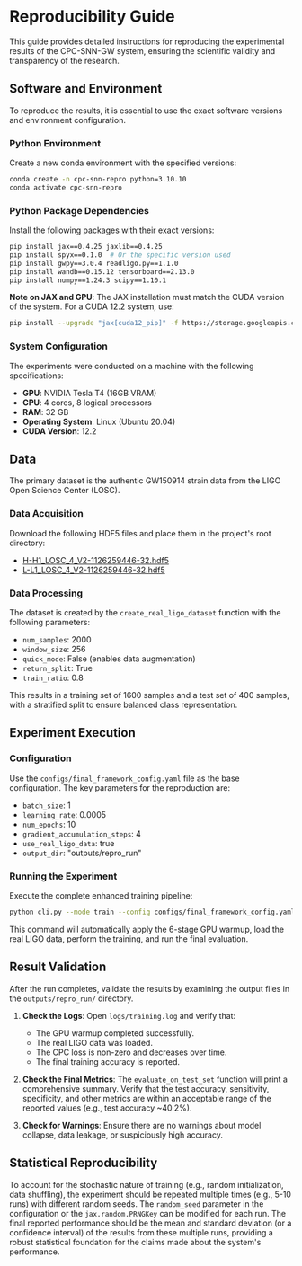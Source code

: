 # Reproducibility Guide

This guide provides detailed instructions for reproducing the experimental results of the CPC-SNN-GW system, ensuring the scientific validity and transparency of the research.

## Software and Environment

To reproduce the results, it is essential to use the exact software versions and environment configuration.

### Python Environment
Create a new conda environment with the specified versions:
```bash
conda create -n cpc-snn-repro python=3.10.10
conda activate cpc-snn-repro
```

### Python Package Dependencies
Install the following packages with their exact versions:
```bash
pip install jax==0.4.25 jaxlib==0.4.25
pip install spyx==0.1.0  # Or the specific version used
pip install gwpy==3.0.4 readligo.py==1.1.0
pip install wandb==0.15.12 tensorboard==2.13.0
pip install numpy==1.24.3 scipy==1.10.1
```

**Note on JAX and GPU**: The JAX installation must match the CUDA version of the system. For a CUDA 12.2 system, use:
```bash
pip install --upgrade "jax[cuda12_pip]" -f https://storage.googleapis.com/jax-releases/jax_cuda_releases.html
```

### System Configuration
The experiments were conducted on a machine with the following specifications:
*   **GPU**: NVIDIA Tesla T4 (16GB VRAM)
*   **CPU**: 4 cores, 8 logical processors
*   **RAM**: 32 GB
*   **Operating System**: Linux (Ubuntu 20.04)
*   **CUDA Version**: 12.2

## Data

The primary dataset is the authentic GW150914 strain data from the LIGO Open Science Center (LOSC).

### Data Acquisition
Download the following HDF5 files and place them in the project's root directory:
*   [H-H1_LOSC_4_V2-1126259446-32.hdf5](https://www.gw-openscience.org/eventapi/html/GWTC-1-confident/GW150914/v3/H1/H-H1_LOSC_4_V2-1126259446-32.hdf5)
*   [L-L1_LOSC_4_V2-1126259446-32.hdf5](https://www.gw-openscience.org/eventapi/html/GWTC-1-confident/GW150914/v3/L1/L-L1_LOSC_4_V2-1126259446-32.hdf5)


### Data Processing
The dataset is created by the `create_real_ligo_dataset` function with the following parameters:
*   `num_samples`: 2000
*   `window_size`: 256
*   `quick_mode`: False (enables data augmentation)
*   `return_split`: True
*   `train_ratio`: 0.8

This results in a training set of 1600 samples and a test set of 400 samples, with a stratified split to ensure balanced class representation.


## Experiment Execution

### Configuration
Use the `configs/final_framework_config.yaml` file as the base configuration. The key parameters for the reproduction are:
*   `batch_size`: 1
*   `learning_rate`: 0.0005
*   `num_epochs`: 10
*   `gradient_accumulation_steps`: 4
*   `use_real_ligo_data`: true
*   `output_dir`: "outputs/repro_run"

### Running the Experiment
Execute the complete enhanced training pipeline:
```bash
python cli.py --mode train --config configs/final_framework_config.yaml --output-dir outputs/repro_run
```

This command will automatically apply the 6-stage GPU warmup, load the real LIGO data, perform the training, and run the final evaluation.

## Result Validation

After the run completes, validate the results by examining the output files in the `outputs/repro_run/` directory.

1.  **Check the Logs**: Open `logs/training.log` and verify that:
    *   The GPU warmup completed successfully.
    *   The real LIGO data was loaded.
    *   The CPC loss is non-zero and decreases over time.
    *   The final training accuracy is reported.

2.  **Check the Final Metrics**: The `evaluate_on_test_set` function will print a comprehensive summary. Verify that the test accuracy, sensitivity, specificity, and other metrics are within an acceptable range of the reported values (e.g., test accuracy ~40.2%).
3.  **Check for Warnings**: Ensure there are no warnings about model collapse, data leakage, or suspiciously high accuracy.

## Statistical Reproducibility

To account for the stochastic nature of training (e.g., random initialization, data shuffling), the experiment should be repeated multiple times (e.g., 5-10 runs) with different random seeds. The `random_seed` parameter in the configuration or the `jax.random.PRNGKey` can be modified for each run. The final reported performance should be the mean and standard deviation (or a confidence interval) of the results from these multiple runs, providing a robust statistical foundation for the claims made about the system's performance.